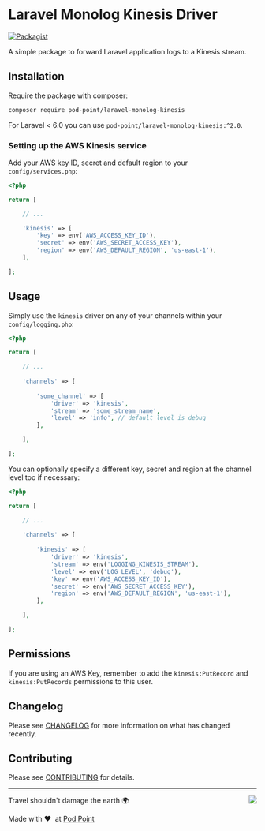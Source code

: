 # Laravel Monolog Kinesis Driver

[![Packagist](https://img.shields.io/packagist/v/Pod-Point/laravel-monolog-kinesis.svg)](https://packagist.org/packages/pod-point/laravel-monolog-kinesis)

A simple package to forward Laravel application logs to a Kinesis stream.

## Installation

Require the package with composer:

```bash
composer require pod-point/laravel-monolog-kinesis
```

For Laravel < 6.0 you can use `pod-point/laravel-monolog-kinesis:^2.0`.

### Setting up the AWS Kinesis service

Add your AWS key ID, secret and default region to your `config/services.php`:

```php
<?php

return [

    // ...

    'kinesis' => [
        'key' => env('AWS_ACCESS_KEY_ID'),
        'secret' => env('AWS_SECRET_ACCESS_KEY'),
        'region' => env('AWS_DEFAULT_REGION', 'us-east-1'),
    ],

];
```

## Usage

Simply use the `kinesis` driver on any of your channels within your `config/logging.php`:

```php
<?php

return [

    // ...
    
    'channels' => [
    
        'some_channel' => [
            'driver' => 'kinesis',
            'stream' => 'some_stream_name',
            'level' => 'info', // default level is debug
        ],

    ],

];
```

You can optionally specify a different key, secret and region at the channel level too if necessary:

```php
<?php

return [

    // ...
    
    'channels' => [
    
        'kinesis' => [
            'driver' => 'kinesis',
            'stream' => env('LOGGING_KINESIS_STREAM'),
            'level' => env('LOG_LEVEL', 'debug'),
            'key' => env('AWS_ACCESS_KEY_ID'),
            'secret' => env('AWS_SECRET_ACCESS_KEY'),
            'region' => env('AWS_DEFAULT_REGION', 'us-east-1'),
        ],

    ],

];
```

## Permissions

If you are using an AWS Key, remember to add the `kinesis:PutRecord` and `kinesis:PutRecords` permissions to this user.

## Changelog

Please see [CHANGELOG](CHANGELOG.md) for more information on what has changed recently.

## Contributing

Please see [CONTRIBUTING](CONTRIBUTING.md) for details.

---

<img src="https://d3h256n3bzippp.cloudfront.net/pod-point-logo.svg" align="right" />

Travel shouldn't damage the earth 🌍

Made with ❤️&nbsp;&nbsp;at [Pod Point](https://pod-point.com)
